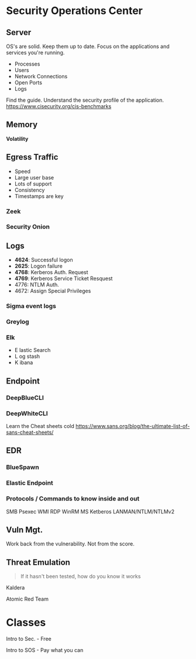 # Security Operations Center

## Server

OS's are solid. Keep them up to date. Focus on the applications and services you're running.

- Processes
- Users
- Network Connections
- Open Ports
- Logs

Find the guide. Understand the security profile of the application.
<https://www.cisecurity.org/cis-benchmarks>

## Memory

**Volatility**

## Egress Traffic

- Speed
- Large user base
- Lots of support
- Consistency
- Timestamps are key

### Zeek

### Security Onion

## Logs

- **4624**: Successful logon
- **2625**: Logon failure
- **4768**: Kerberos Auth. Request
- **4769**: Kerberos Service Ticket Resquest
- 4776: NTLM Auth. 
- 4672: Assign Special Privileges

### Sigma event logs

### Greylog

### Elk

- E lastic Search
- L og stash
- K ibana 

## Endpoint

### DeepBlueCLI

### DeepWhiteCLI

Learn the Cheat sheets cold
<https://www.sans.org/blog/the-ultimate-list-of-sans-cheat-sheets/>

## EDR

### BlueSpawn

### Elastic Endpoint

### Protocols / Commands to know inside and out

SMB
Psexec
WMI
RDP
WinRM
MS Ketberos
    LANMAN/NTLM/NTLMv2


## Vuln Mgt.

Work back from the vulnerability. Not from the score. 

## Threat Emulation

> If it hasn't been tested, how do you know it works 

Kaldera

Atomic Red Team

# Classes

Intro to Sec. - Free

Intro to SOS - Pay what you can
